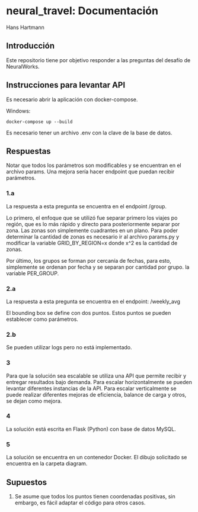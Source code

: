 # neural_travel: Documentación

Hans Hartmann

## Introducción

Este repositorio tiene por objetivo responder a las preguntas del desafío de NeuralWorks.

## Instrucciones para levantar API

Es necesario abrir la aplicación con docker-compose.

Windows:

```PS or CMD
docker-compose up --build
```

Es necesario tener un archivo .env con la clave de la base de datos.


## Respuestas 

Notar que todos los parámetros son modificables y se encuentran en el archivo params. Una mejora sería hacer endpoint que puedan recibir parámetros.

### 1.a

La respuesta a esta pregunta se encuentra en el endpoint /group.

Lo primero, el enfoque que se utilizó fue separar primero los viajes po región, que es lo más rápido y directo para posteriormente separar por zona. Las zonas son simplemente cuadrantes en un plano. Para poder determinar la cantidad de zonas es necesario ir al archivo params.py y modificar la variable GRID_BY_REGION=x donde x^2 es la cantidad de zonas.

Por último, los grupos se forman por cercanía de fechas, para esto, simplemente se ordenan por fecha y se separan por cantidad por grupo. la variable PER_GROUP.

### 2.a

La respuesta a esta pregunta se encuentra en el endpoint: /weekly_avg

El bounding box se define con dos puntos. Estos puntos se pueden establecer como parámetros.

### 2.b

Se pueden utilizar logs pero no está implementado.

### 3

Para que la solución sea escalable se utiliza una API que permite recibir y entregar resultados bajo demanda. Para escalar horizontalmente se pueden levantar diferentes instancias de la API. Para escalar verticalmente se puede realizar diferentes mejoras de eficiencia, balance de carga y otros, se dejan como mejora.

### 4 

La solución está escrita en Flask (Python) con base de datos MySQL.

### 5

La solución se encuentra en un contenedor Docker.
El dibujo solicitado se encuentra en la carpeta diagram.


## Supuestos

1. Se asume que todos los puntos tienen coordenadas positivas, sin embargo, es fácil adaptar el código para otros casos.
